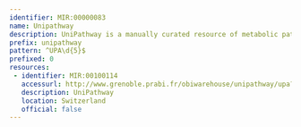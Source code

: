 ```yaml
---
identifier: MIR:00000083
name: Unipathway
description: UniPathway is a manually curated resource of metabolic pathways for the UniProtKB/Swiss-Prot knowledgebase. It provides a structured controlled vocabulary to describe the role of a protein in a metabolic pathway.
prefix: unipathway
pattern: ^UPA\d{5}$
prefixed: 0
resources:
 - identifier: MIR:00100114
   accessurl: http://www.grenoble.prabi.fr/obiwarehouse/unipathway/upa?upid=
   description: UniPathway
   location: Switzerland
   official: false
---
```

